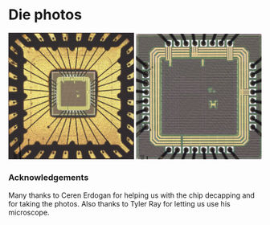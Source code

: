 # Die photos

<img width="250" src="./628ChipFullSize.jpg">
<img width="250" src="./628Chip.jpg ">

### Acknowledgements
Many thanks to Ceren Erdogan for helping us with the chip decapping and for taking the photos. Also thanks to Tyler Ray for letting us use his microscope.
